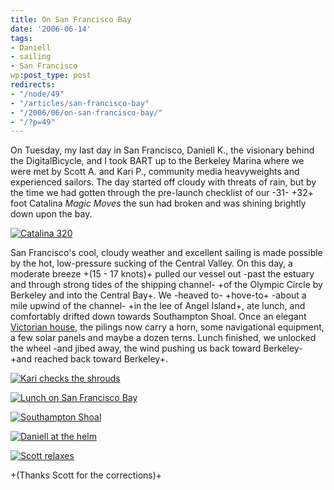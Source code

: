 ```yaml
---
title: On San Francisco Bay
date: '2006-06-14'
tags:
- Daniell
- sailing
- San Francisco
wp:post_type: post
redirects:
- "/node/49"
- "/articles/san-francisco-bay"
- "/2006/06/on-san-francisco-bay/"
- "/?p=49"
---
```


On Tuesday, my last day in San Francisco, Daniell K., the visionary behind the DigitalBicycle, and I took BART up to the Berkeley Marina where we were met by Scott A. and Kari P., community media heavyweights and experienced sailors. The day started off cloudy with threats of rain, but by the time we had gotten through the pre-launch checklist of our -31- +32+ foot Catalina _Magic Moves_ the sun had broken and was shining brightly down upon the bay.

[ ![Catalina 320](http://static.flickr.com/50/167380891_1746b2dd8c_m.jpg) ](http://www.flickr.com/photos/87923401@N00/167380891/ "Photo Sharing")

San Francisco's cool, cloudy weather and excellent sailing is made possible by the hot, low-pressure sucking of the Central Valley. On this day, a moderate breeze +(15 - 17 knots)+ pulled our vessel out -past the estuary and through strong tides of the shipping channel- +of the Olympic Circle by Berkeley and into the Central Bay+. We -heaved to- +hove-to+ -about a mile upwind of the channel- +in the lee of Angel Island+, ate lunch, and comfortably drifted down towards Southampton Shoal. Once an elegant [Victorian house](http://www.uscg.mil/hq/g-cp/history/WEBLIGHTHOUSES/southamptonshoals.JPG), the pilings now carry a horn, some navigational equipment, a few solar panels and maybe a dozen terns. Lunch finished, we unlocked the wheel -and jibed away, the wind pushing us back toward Berkeley- +and reached back toward Berkeley+.

[ ![Kari checks the shrouds](http://static.flickr.com/59/167380335_d32886b7b1_s.jpg) ](http://www.flickr.com/photos/87923401@N00/167380335/ "Photo Sharing")

[ ![Lunch on San Francisco Bay](http://static.flickr.com/22/167380517_5ab39e0a35_s.jpg) ](http://www.flickr.com/photos/87923401@N00/167380517/ "Photo Sharing")

[ ![Southampton Shoal](http://static.flickr.com/71/167381074_6d55abe324_s.jpg) ](http://www.flickr.com/photos/87923401@N00/167381074/ "Photo Sharing")

[ ![Daniell at the helm](http://static.flickr.com/75/167381260_aa53a9fe75_s.jpg) ](http://www.flickr.com/photos/87923401@N00/167381260/ "Photo Sharing")

[ ![Scott relaxes](http://static.flickr.com/76/167380727_2589d669c6_s.jpg) ](http://www.flickr.com/photos/87923401@N00/167380727/ "Photo Sharing")

+(Thanks Scott for the corrections)+

